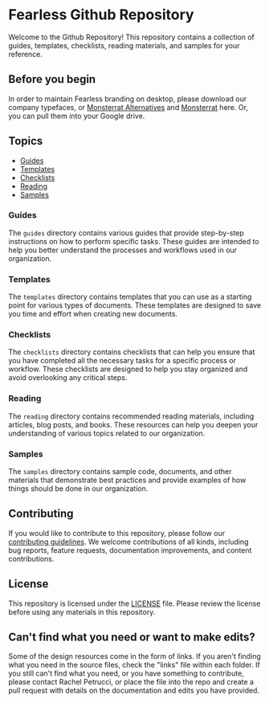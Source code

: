 # Fearless Github Repository

Welcome to the <Company Name> Github Repository! This repository contains a collection of guides, templates, checklists, reading materials, and samples for your reference.
  

## Before you begin
In order to maintain Fearless branding on desktop, please download our company typefaces, or <a href="https://fonts.google.com/specimen/Montserrat+Alternates">Monsterrat Alternatives</a> and <a href="https://fonts.google.com/specimen/Montserrat">Monsterrat</a> here. Or, you can pull them into your Google drive.


## Topics

- [Guides](#guides)
- [Templates](#templates)
- [Checklists](#checklists)
- [Reading](#reading)
- [Samples](#samples)

### Guides

The `guides` directory contains various guides that provide step-by-step instructions on how to perform specific tasks. These guides are intended to help you better understand the processes and workflows used in our organization.

### Templates

The `templates` directory contains templates that you can use as a starting point for various types of documents. These templates are designed to save you time and effort when creating new documents.

### Checklists

The `checklists` directory contains checklists that can help you ensure that you have completed all the necessary tasks for a specific process or workflow. These checklists are designed to help you stay organized and avoid overlooking any critical steps.

### Reading

The `reading` directory contains recommended reading materials, including articles, blog posts, and books. These resources can help you deepen your understanding of various topics related to our organization.

### Samples

The `samples` directory contains sample code, documents, and other materials that demonstrate best practices and provide examples of how things should be done in our organization.

## Contributing

If you would like to contribute to this repository, please follow our [contributing guidelines](contributing.md). We welcome contributions of all kinds, including bug reports, feature requests, documentation improvements, and content contributions.

## License

This repository is licensed under the [LICENSE](LICENSE) file. Please review the license before using any materials in this repository.

<h2>Can't find what you need or want to make edits?</h2>
<p>Some of the design resources come in the form of links. If you aren't finding what you need in the source files, check the "links" file within each folder. If you still can't find what you need, or you have something to contribute, please contact Rachel Petrucci, or place the file into the repo and create a pull request with details on the documentation and edits you have provided.
